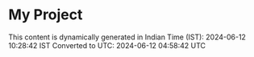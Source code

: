 # My Project

This content is dynamically generated in Indian Time (IST): 2024-06-12 10:28:42 IST
Converted to UTC: 2024-06-12 04:58:42 UTC
